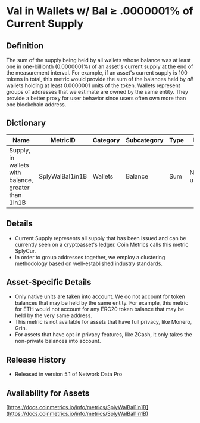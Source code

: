 # Val in Wallets w/ Bal ≥ .0000001% of Current Supply

## Definition <a href="#definition" id="definition"></a>

The sum of the supply being held by all wallets whose balance was at least one in one-billionth (0.0000001%) of an asset's current supply at the end of the measurement interval. For example, if an asset's current supply is 100 tokens in total, this metric would provide the sum of the balances held by _all_ wallets holding at least 0.0000001 units of the token. Wallets represent groups of addresses that we estimate are owned by the same entity. They provide a better proxy for user behavior since users often own more than one blockchain address.

## Dictionary <a href="#dictionary" id="dictionary"></a>



| Name                                                | MetricID        | Category | Subcategory | Type | Unit         | Interval |
| --------------------------------------------------- | --------------- | -------- | ----------- | ---- | ------------ | -------- |
| Supply, in wallets with balance, greater than 1in1B | SplyWalBal1in1B | Wallets  | Balance     | Sum  | Native units | 1 day    |

## Details <a href="#details" id="details"></a>

* Current Supply represents all supply that has been issued and can be currently seen on a cryptoasset's ledger. Coin Metrics calls this metric SplyCur.
* In order to group addresses together, we employ a clustering methodology based on well-established industry standards.

## Asset-Specific Details <a href="#asset-specific-details" id="asset-specific-details"></a>

* Only native units are taken into account. We do not account for token balances that may be held by the same entity. For example, this metric for ETH would not account for any ERC20 token balance that may be held by the very same address.
* This metric is not available for assets that have full privacy, like Monero, Grin.
* For assets that have opt-in privacy features, like ZCash, it only takes the non-private balances into account.

## Release History <a href="#release-history" id="release-history"></a>

* Released in version 5.1 of Network Data Pro

## **Availability for Assets** <a href="#availability-for-assets" id="availability-for-assets"></a>

[https://docs.coinmetrics.io/info/metrics/SplyWalBal1in1B](https://docs.coinmetrics.io/info/metrics/SplyWalBal1in1B)


